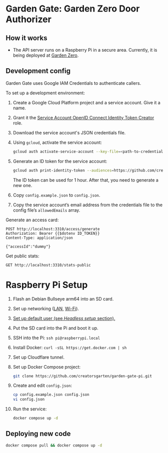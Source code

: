 # Garden Gate: Garden Zero Door Authorizer

## How it works

-   The API server runs on a Raspberry Pi in a secure area. Currently, it is being deployed at [Garden Zero](https://creatorsgarten.org/wiki/GardenZero).

## Development config

Garden Gate uses Google IAM Credentials to authenticate callers.

To set up a development environment:

1. Create a Google Cloud Platform project and a service account. Give it a name.

2. Grant it the [Service Account OpenID Connect Identity Token Creator](https://cloud.google.com/iam/docs/service-account-permissions#id-token-creator-role) role.

3. Download the service account's JSON credentials file.

4. Using `gcloud`, activate the service account:

    ```sh
    gcloud auth activate-service-account --key-file=<path-to-credentials-file>
    ```

5. Generate an ID token for the service account:

    ```sh
    gcloud auth print-identity-token --audiences=https://github.com/creatorsgarten/garden-gate
    ```

    The ID token can be used for 1 hour. After that, you need to generate a new one.

6. Copy `config.example.json` to `config.json`.

7. Copy the service account’s email address from the credentials file to the config file’s `allowedEmails` array.

Generate an access card:

```http
POST http://localhost:3310/access/generate
Authorization: Bearer {{$dotenv ID_TOKEN}}
Content-Type: application/json

{"accessId":"dummy"}
```

Get public stats:

```http
GET http://localhost:3310/stats-public
```

# Raspberry Pi Setup

1. Flash an Debian Bullseye arm64 into an SD card.

2. Set up networking ([LAN](https://learn.sparkfun.com/tutorials/headless-raspberry-pi-setup/ethernet-with-static-ip-address), [Wi-Fi](https://learn.sparkfun.com/tutorials/headless-raspberry-pi-setup/wifi-with-dhcp)).

3. [Set up default user (see _Headless setup_ section).](https://www.raspberrypi.com/news/raspberry-pi-bullseye-update-april-2022/)

4. Put the SD card into the Pi and boot it up.

5. SSH into the Pi: `ssh pi@raspberrypi.local`

6. Install Docker: `curl -sSL https://get.docker.com | sh`

7. Set up Cloudflare tunnel.

8. Set up Docker Compose project:

    ```sh
    git clone https://github.com/creatorsgarten/garden-gate-pi.git
    ```

9. Create and edit `config.json`:

    ```sh
    cp config.example.json config.json
    vi config.json
    ```

10. Run the service:

    ```sh
    docker compose up -d
    ```

## Deploying new code

```sh
docker compose pull && docker compose up -d
```
